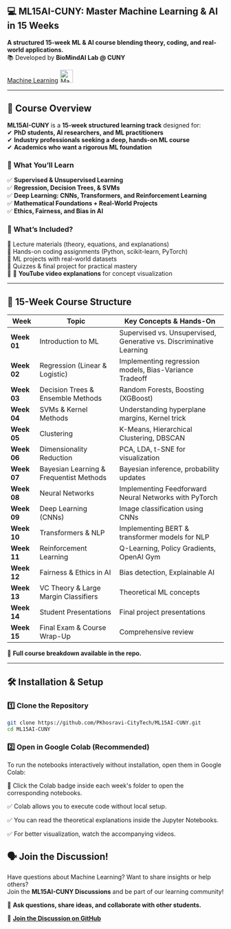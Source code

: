 ## 💻 ML15AI-CUNY: Master Machine Learning & AI in 15 Weeks

**A structured 15-week ML & AI course blending theory, coding, and real-world applications.**  
📚 Developed by **BioMindAI Lab @ CUNY**  



[Machine Learning](https://en.wikipedia.org/wiki/Machine_learning) <img src="https://upload.wikimedia.org/wikipedia/commons/6/64/Dall-e_3_%28jan_%2724%29_artificial_intelligence_icon.png" alt="Machine Learning Icon" width="30"/>



---

## 🎯 Course Overview  
**ML15AI-CUNY** is a **15-week structured learning track** designed for:  
✔ **PhD students, AI researchers, and ML practitioners**  
✔ **Industry professionals seeking a deep, hands-on ML course**  
✔ **Academics who want a rigorous ML foundation**  

### 🔹 **What You’ll Learn**  
✅ **Supervised & Unsupervised Learning**  
✅ **Regression, Decision Trees, & SVMs**  
✅ **Deep Learning: CNNs, Transformers, and Reinforcement Learning**  
✅ **Mathematical Foundations + Real-World Projects**  
✅ **Ethics, Fairness, and Bias in AI**  

### 🔹 **What’s Included?**  
📌 Lecture materials (theory, equations, and explanations)  
📌 Hands-on coding assignments (Python, scikit-learn, PyTorch)  
📌 ML projects with real-world datasets  
📌 Quizzes & final project for practical mastery  
📌 🎥 **YouTube video explanations** for concept visualization  


---

## 📅 15-Week Course Structure  

| **Week** | **Topic** | **Key Concepts & Hands-On** |
|---------|----------|---------------------------|
| **Week 01** | Introduction to ML | Supervised vs. Unsupervised, Generative vs. Discriminative Learning |
| **Week 02** | Regression (Linear & Logistic) | Implementing regression models, Bias-Variance Tradeoff |
| **Week 03** | Decision Trees & Ensemble Methods | Random Forests, Boosting (XGBoost) |
| **Week 04** | SVMs & Kernel Methods | Understanding hyperplane margins, Kernel trick |
| **Week 05** | Clustering | K-Means, Hierarchical Clustering, DBSCAN |
| **Week 06** | Dimensionality Reduction | PCA, LDA, t-SNE for visualization |
| **Week 07** | Bayesian Learning & Frequentist Methods | Bayesian inference, probability updates |
| **Week 08** | Neural Networks | Implementing Feedforward Neural Networks with PyTorch |
| **Week 09** | Deep Learning (CNNs) | Image classification using CNNs |
| **Week 10** | Transformers & NLP | Implementing BERT & transformer models for NLP |
| **Week 11** | Reinforcement Learning | Q-Learning, Policy Gradients, OpenAI Gym |
| **Week 12** | Fairness & Ethics in AI | Bias detection, Explainable AI |
| **Week 13** | VC Theory & Large Margin Classifiers | Theoretical ML concepts |
| **Week 14** | Student Presentations | Final project presentations |
| **Week 15** | Final Exam & Course Wrap-Up | Comprehensive review |

🔹 **Full course breakdown available in the repo.**  

---

## 🛠 Installation & Setup  
### 1️⃣ **Clone the Repository**
```bash
git clone https://github.com/PKhosravi-CityTech/ML15AI-CUNY.git
cd ML15AI-CUNY
```
### 2️⃣ Open in Google Colab (Recommended)
To run the notebooks interactively without installation, open them in Google Colab:

📌 Click the Colab badge inside each week's folder to open the corresponding notebooks.

✅ Colab allows you to execute code without local setup.

✅ You can read the theoretical explanations inside the Jupyter Notebooks.

✅ For better visualization, watch the accompanying videos.

## 🗣 Join the Discussion!  

Have questions about Machine Learning? Want to share insights or help others?  
Join the **ML15AI-CUNY Discussions** and be part of our learning community!  

📢 **Ask questions, share ideas, and collaborate with other students.**  

🔗 **[Join the Discussion on GitHub](https://github.com/PKhosravi-CityTech/ML15AI-CUNY/discussions)**  

